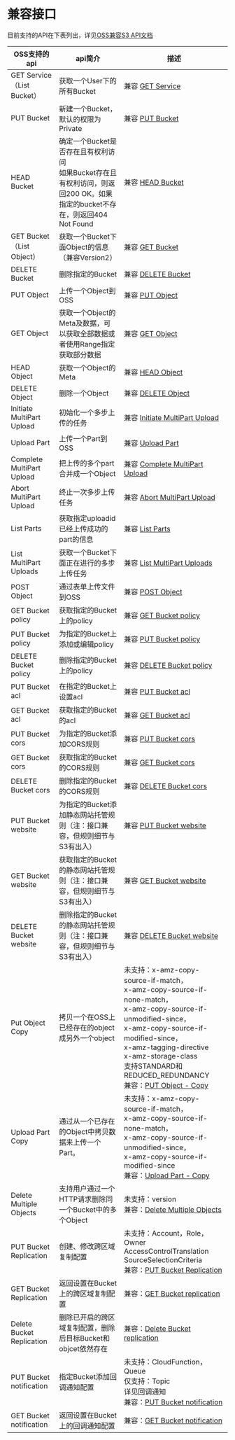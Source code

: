 # 兼容接口
 目前支持的API在下表列出，详见[OSS兼容S3 API文档](https://github.com/jdcloud-cmw/oss/tree/master/S3-API-Document)


|OSS支持的api|api简介|描述|
|-|-|-|
|GET Service（List Bucket）|获取一个User下的所有Bucket|兼容 [GET Service](https://docs.aws.amazon.com/zh_cn/AmazonS3/latest/API/RESTServiceGET.html)|
|PUT Bucket|新建一个Bucket，默认的权限为Private|兼容 [PUT Bucket](https://docs.aws.amazon.com/zh_cn/AmazonS3/latest/API/RESTBucketPUT.html)|
|HEAD Bucket|确定一个Bucket是否存在且有权利访问<br>如果Bucket存在且有权利访问，则返回200 OK。如果指定的bucket不存在，则返回404 Not Found|兼容 [HEAD Bucket](https://docs.aws.amazon.com/zh_cn/AmazonS3/latest/API/RESTBucketHEAD.html)|
|GET Bucket（List Object）|获取一个Bucket下面Object的信息（兼容Version2）|兼容 [GET Bucket](https://docs.aws.amazon.com/zh_cn/AmazonS3/latest/API/v2-RESTBucketGET.html)|
|DELETE Bucket|删除指定的Bucket|兼容 [DELETE Bucket](https://docs.aws.amazon.com/zh_cn/AmazonS3/latest/API/RESTBucketDELETE.html)|
|PUT Object|上传一个Object到OSS|兼容 [PUT Object](https://docs.aws.amazon.com/zh_cn/AmazonS3/latest/API/RESTObjectPUT.html)
|GET Object|获取一个Object的Meta及数据，可以获取全部数据或者使用Range指定获取部分数据|兼容 [GET Object](https://docs.aws.amazon.com/zh_cn/AmazonS3/latest/API/RESTObjectGET.html)|
|HEAD Object|获取一个Object的Meta|兼容 [HEAD Object](https://docs.aws.amazon.com/zh_cn/AmazonS3/latest/API/RESTObjectHEAD.html)|
|DELETE Object|删除一个Object|兼容 [DELETE Object](https://docs.aws.amazon.com/zh_cn/AmazonS3/latest/API/RESTObjectDELETE.html)|
|Initiate MultiPart Upload|初始化一个多步上传的任务|兼容 [Initiate MultiPart Upload](https://docs.aws.amazon.com/zh_cn/AmazonS3/latest/API/mpUploadInitiate.html)|
|Upload Part|上传一个Part到OSS|兼容 [Upload Part](https://docs.aws.amazon.com/zh_cn/AmazonS3/latest/API/mpUploadUploadPart.html)|
|Complete MultiPart Upload|把上传的多个part合并成一个Object|兼容 [Complete MultiPart Upload](https://docs.aws.amazon.com/zh_cn/AmazonS3/latest/API/mpUploadComplete.html)|
|Abort MultiPart Upload|终止一次多步上传任务|兼容 [Abort MultiPart Upload](https://docs.aws.amazon.com/zh_cn/AmazonS3/latest/API/mpUploadAbort.html)|
|List Parts|获取指定uploadid已经上传成功的part的信息|兼容 [List Parts](https://docs.aws.amazon.com/zh_cn/AmazonS3/latest/API/mpUploadListParts.html)|
|List MultiPart Uploads|获取一个Bucket下面正在进行的多步上传任务|兼容 [List MultiPart Uploads](https://docs.aws.amazon.com/zh_cn/AmazonS3/latest/API/mpUploadListMPUpload.html)|
|POST Object|通过表单上传文件到OSS|兼容 [POST Object](./Post-Object-2.md)|
|GET Bucket policy|获取指定的Bucket上的policy|兼容 [GET Bucket policy](https://docs.aws.amazon.com/zh_cn/AmazonS3/latest/API/RESTBucketGETpolicy.html)|
|PUT Bucket policy|为指定的Bucket上添加或编辑policy|兼容 [PUT Bucket policy](https://docs.aws.amazon.com/zh_cn/AmazonS3/latest/API/RESTBucketPUTpolicy.html)|
|DELETE Bucket policy|删除指定的Bucket上的policy|兼容 [DELETE Bucket policy](https://docs.aws.amazon.com/zh_cn/AmazonS3/latest/API/RESTBucketDELETEpolicy.html)|
|PUT Bucket acl|在指定的Bucket上设置acl|兼容 [PUT Bucket acl](https://docs.aws.amazon.com/zh_cn/AmazonS3/latest/API/RESTBucketPUTacl.html)|
|GET Bucket acl|获取指定的Bucket的acl|兼容 [GET Bucket acl](https://docs.aws.amazon.com/zh_cn/AmazonS3/latest/API/RESTBucketGETacl.html)|
|PUT Bucket cors|为指定的Bucket添加CORS规则|兼容 [PUT Bucket cors](https://docs.aws.amazon.com/zh_cn/AmazonS3/latest/API/RESTBucketPUTcors.html)|
|GET Bucket cors|获取指定的Bucket的CORS规则|兼容 [GET Bucket cors](https://docs.aws.amazon.com/zh_cn/AmazonS3/latest/API/RESTBucketGETcors.html)|
|DELETE Bucket cors|删除指定的Bucket的CORS规则|兼容 [DELETE Bucket cors](https://docs.aws.amazon.com/zh_cn/AmazonS3/latest/API/RESTBucketDELETEcors.html)|
|PUT Bucket website|为指定的Bucket添加静态网站托管规则（注：接口兼容，但规则细节与S3有出入）|兼容 [PUT Bucket website](https://docs.aws.amazon.com/zh_cn/AmazonS3/latest/API/RESTBucketDELETEcors.html)|
|GET Bucket website|获取指定的Bucket的静态网站托管规则（注：接口兼容，但规则细节与S3有出入）|兼容 [GET Bucket website](https://docs.aws.amazon.com/zh_cn/AmazonS3/latest/API/RESTBucketDELETEcors.html)|
|DELETE Bucket website|删除指定的Bucket的静态网站托管规则（注：接口兼容，但规则细节与S3有出入）|兼容 [DELETE Bucket website](https://docs.aws.amazon.com/zh_cn/AmazonS3/latest/API/RESTBucketDELETEcors.html)|
|Put Object Copy|拷贝一个在OSS上已经存在的object成另外一个object|未支持：x-amz-copy-source-if-match，<br>x-amz-copy-source-if-none-match，<br>x-amz-copy-source-if-unmodified-since，<br>x-amz-copy-source-if-modified-since，<br>x-amz-tagging-directive<br>x-amz-storage-class<br>支持STANDARD和REDUCED_REDUNDANCY<br>兼容：[PUT Object - Copy](https://docs.aws.amazon.com/zh_cn/AmazonS3/latest/API/RESTObjectCOPY.html)|
|Upload Part Copy|通过从一个已存在的Object中拷贝数据来上传一个Part。|未支持：x-amz-copy-source-if-match，<br>x-amz-copy-source-if-none-match，<br>x-amz-copy-source-if-unmodified-since，<br>x-amz-copy-source-if-modified-since<br>兼容：[Upload Part - Copy](https://docs.aws.amazon.com/zh_cn/AmazonS3/latest/API/mpUploadUploadPartCopy.html)|
|Delete Multiple Objects|支持用户通过一个HTTP请求删除同一个Bucket中的多个Object|未支持：version<br>兼容：[Delete Multiple Objects](https://docs.aws.amazon.com/zh_cn/AmazonS3/latest/API/multiobjectdeleteapi.html)|
|PUT Bucket Replication|创建、修改跨区域复制配置|未支持：Account，Role，Owner AccessControlTranslation SourceSelectionCriteria<br>兼容：[PUT Bucket Replication](https://docs.aws.amazon.com/zh_cn/AmazonS3/latest/API/RESTBucketPUTreplication.html)|
|GET Bucket Replication|返回设置在Bucket 上的跨区域复制配置|兼容：[GET Bucket replication](https://docs.aws.amazon.com/zh_cn/AmazonS3/latest/API/RESTBucketGETreplication.html)|
|Delete Bucket Replication|删除已开启的跨区域复制配置，删除后目标Bucket和objcet依然存在|兼容：[Delete Bucket replication](https://docs.aws.amazon.com/zh_cn/AmazonS3/latest/API/RESTBucketDELETEreplication.html)|
|PUT Bucket notification|指定Bucket添加回调通知配置|未支持：CloudFunction，Queue<br>仅支持：Topic <br>详见回调通知<br>兼容：[PUT Bucket notification](https://docs.aws.amazon.com/zh_cn/AmazonS3/latest/API/RESTBucketPUTnotification.html)|
|GET Bucket notification|返回设置在Bucket上的回调通知配置|兼容：[GET Bucket notification](https://docs.aws.amazon.com/zh_cn/AmazonS3/latest/API/RESTBucketGETnotification.html)|
